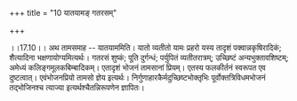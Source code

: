 +++
title = "10 यातयामङ् गतरसम्"

+++
  
  
।।17.10।। अथ तामसमाह -- यातयाममिति। यातो व्यतीतो यामः प्रहरो यस्य तादृशं
पक्वान्नकृषिरादिकं; शैत्यादिना भक्षणायोग्यमित्यर्थः। गतरसं शुष्कं; पूति
दुर्गन्धं; पर्युपितं व्यतीतरात्रम्; उच्छिष्टं अन्यभुक्तावशिष्टम्;
अमेध्यं कलिङ्गमूलकबिम्बादिकम्। एतादृशं भोजनं तामसानां प्रियम्। एतस्य
फलकीर्तनं स्वरूपत एव दुष्टत्वात्। एवंभोजनप्रियो तामसो ज्ञेय इत्यर्थः।
निर्गुणाहारकैर्मदुच्छिष्टभोक्तृभिः पूर्वोक्तत्रिविधमभोजनं तद्भोजिनश्च
त्याज्या इत्यर्थश्चैतन्निरूपणेन ज्ञापितः।  
  
